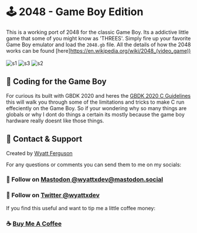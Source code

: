 # :joystick: 2048 - Game Boy Edition

This is a working port of 2048 for the classic Game Boy. Its a addictive little game that some of you might know as 'THREES'. Simply fire up your favorite Game Boy emulator and load the `2048.gb` file. All the details of how the 2048 works can be found [here]https://en.wikipedia.org/wiki/2048_(video_game))
<br><br>
![s1](https://user-images.githubusercontent.com/503975/179377941-3c7ea943-3749-40a0-85d5-703bbf000ee3.png)
![s3](https://user-images.githubusercontent.com/503975/179377933-3c52fcc7-654d-4d86-be75-9132fdcedb20.png)
![s2](https://user-images.githubusercontent.com/503975/179377938-636d4af7-fbb5-413f-a9fe-b5570e7be5be.png)

## :rocket: Coding for the Game Boy

For curious its built with GBDK 2020 and heres the [GBDK 2020 C Guidelines](https://gbdk-2020.github.io/gbdk-2020/docs/api/docs_coding_guidelines.html#docs_c_tutorials) this will walk you through some of the limitations and tricks to make C run effeciently on the Game Boy. So if your wondering why so many things are globals or why I dont do things a certain its mostly because the game boy hardware really doesnt like those things.


## :postbox: Contact & Support

Created by [Wyatt Ferguson](https://twitter.com/wyattxdev)

For any questions or comments you can send them to me on my socials:
### :shaved_ice: Follow on [Mastodon @wyattxdev@mastodon.social](@wyattxdev@mastodon.social)
### :tropical_drink: Follow on [Twitter @wyattxdev](https://twitter.com/wyattxdev)


If you find this useful and want to tip me a little coffee money:
### :coffee: [Buy Me A Coffee](https://www.buymeacoffee.com/wyattferguson)

<br>
